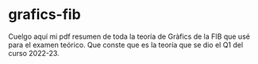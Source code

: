 # grafics-fib
Cuelgo aquí mi pdf resumen de toda la teoría de Gràfics de la FIB que usé para el examen teórico. Que conste que es la teoría que se dio el Q1 del curso 2022-23.
